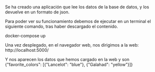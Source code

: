 Se ha creado una aplicación que lee los datos de la base de datos, y los devuelve en un formato de json.

Para poder ver su funcionamiento debemos de ejecutar en un terminal el siguiente comando, tras haber descargado el contenido.

docker-compose up

Una vez desplegado, en el navegador web, nos dirigimos a la web:
http://localhost:5000/

Y nos aparecen los datos que hemos cargado en la web y son 
{"favorite_colors": [{"Lancelot": "blue"}, {"Galahad": "yellow"}]}
